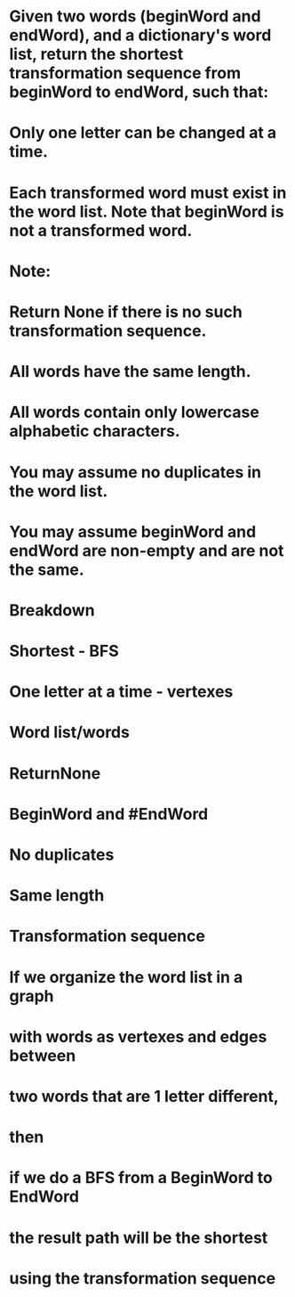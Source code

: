 # Given two words (beginWord and endWord), and a dictionary's word list, return the shortest transformation sequence from beginWord to endWord, such that:
# Only one letter can be changed at a time.
# Each transformed word must exist in the word list. Note that beginWord is not a transformed word.

# Note:
# Return None if there is no such transformation sequence.
# All words have the same length.
# All words contain only lowercase alphabetic characters.
# You may assume no duplicates in the word list.
# You may assume beginWord and endWord are non-empty and are not the same.

# Breakdown
# Shortest - BFS
# One letter at a time - vertexes
# Word list/words
# ReturnNone
# BeginWord and #EndWord
# No duplicates
# Same length
# Transformation sequence

# If we organize the word list in a graph
# with words as vertexes and edges between
# two words that are 1 letter different,
# then
# if we do a BFS from a BeginWord to EndWord
# the result path will be the shortest
# using the transformation sequence
